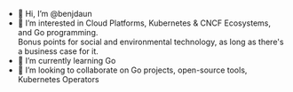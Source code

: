 - 👋 Hi, I’m @benjdaun
- 👀 I’m interested in Cloud Platforms, Kubernetes & CNCF Ecosystems, and Go programming. <br />Bonus points for social and environmental technology, as long as there's a business case for it.
- 🌱 I’m currently learning Go
- 💞️ I’m looking to collaborate on Go projects, open-source tools, Kubernetes Operators

<!---
benjdaun/benjdaun is a ✨ special ✨ repository because its `README.md` (this file) appears on your GitHub profile.
You can click the Preview link to take a look at your changes.
--->
